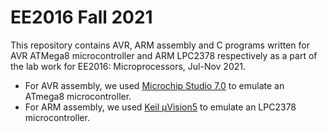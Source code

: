 # EE2016 Fall 2021

This repository contains AVR, ARM assembly and C programs written for AVR ATMega8 microcontroller and ARM LPC2378 respectively as a part of the lab work for EE2016: Microprocessors, Jul-Nov 2021.  

- For AVR assembly, we used [Microchip Studio 7.0](https://www.microchip.com/en-us/development-tools-tools-and-software/microchip-studio-for-avr-and-sam-devices) to emulate an ATmega8 microcontroller.
- For ARM assembly, we used [Keil µVision5](https://www2.keil.com/mdk5/uvision/) to emulate an LPC2378 microcontroller.
